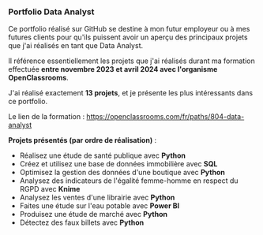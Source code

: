 ### **Portfolio Data Analyst**

Ce portfolio réalisé sur GitHub se destine à mon futur employeur ou à mes futures clients pour qu'ils puissent avoir un aperçu des principaux projets que j'ai réalisés en tant que Data Analyst.

Il référence essentiellement les projets que j'ai réalisés durant ma formation effectuée **entre novembre 2023 et avril 2024 avec l'organisme OpenClassrooms**.

J'ai réalisé exactement **13 projets**, et je présente les plus intéressants dans ce portfolio.

Le lien de la formation : https://openclassrooms.com/fr/paths/804-data-analyst

**Projets présentés (par ordre de réalisation)** :
* Réalisez une étude de santé publique avec **Python**
* Créez et utilisez une base de données immobilière avec **SQL**
* Optimisez la gestion des données d'une boutique avec **Python**
* Analysez des indicateurs de l'égalité femme-homme en respect du RGPD avec **Knime**
* Analysez les ventes d'une librairie avec **Python**
* Faites une étude sur l'eau potable avec **Power BI**
* Produisez une étude de marché avec **Python**
* Détectez des faux billets avec **Python**
